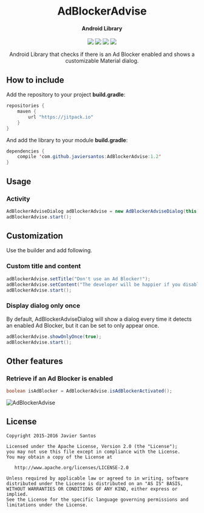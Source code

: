<h1 align="center">AdBlockerAdvise</h1>
<h4 align="center">Android Library</h4>

<p align="center">
  <a target="_blank" href="https://android-arsenal.com/api?level=8"><img src="https://img.shields.io/badge/API-8%2B-orange.svg"></a>
  <a target="_blank" href="https://travis-ci.org/javiersantos/AdBlockerAdvise"><img src="https://travis-ci.org/javiersantos/AdBlockerAdvise.svg?branch=master"></a>
  <a target="_blank" href="http://android-arsenal.com/details/1/2175"><img src="https://img.shields.io/badge/Android%20Arsenal-AdBlockerAdvise-blue.svg"></a>
  <a target="_blank" href="https://www.paypal.me/javiersantos" title="Donate using PayPal"><img src="https://img.shields.io/badge/paypal-donate-yellow.svg" /></a>
</p>

<p align="center">Android Library that checks if there is an Ad Blocker enabled and shows a customizable Material dialog.</p>

## How to include
Add the repository to your project **build.gradle**:
```Java
repositories {
    maven {
        url "https://jitpack.io"
    }
}
```

And add the library to your module **build.gradle**:
```Java
dependencies {
    compile 'com.github.javiersantos:AdBlockerAdvise:1.2'
}
```

## Usage
### Activity
```Java
AdBlockerAdviseDialog adBlockerAdvise = new AdBlockerAdviseDialog(this);
adBlockerAdvise.start();
```

## Customization
Use the builder and add following.

### Custom title and content
```Java
adBlockerAdvise.setTitle("Don't use an Ad Blocker!");
adBlockerAdvise.setContent("The developer will be happier if you disable them.");
adBlockerAdvise.start();
```

### Display dialog only once
By default, AdBlockerAdviseDialog will show a dialog every time it detects an enabled Ad Blocker, but it can be set to only appear once.
```Java
adBlockerAdvise.showOnlyOnce(true);
adBlockerAdvise.start();
```

## Other features
### Retrieve if an Ad Blocker is enabled
```Java
boolean isAdBlocker = AdBlockerAdvise.isAdBlockerActivated();
```

![AdBlockerAdvise](https://raw.githubusercontent.com/javiersantos/AdBlockerAdvise/master/Screenshots/banner.png)

## License
	Copyright 2015-2016 Javier Santos
	
	Licensed under the Apache License, Version 2.0 (the "License");
	you may not use this file except in compliance with the License.
	You may obtain a copy of the License at
	
	   http://www.apache.org/licenses/LICENSE-2.0
	
	Unless required by applicable law or agreed to in writing, software
	distributed under the License is distributed on an "AS IS" BASIS,
	WITHOUT WARRANTIES OR CONDITIONS OF ANY KIND, either express or implied.
	See the License for the specific language governing permissions and
	limitations under the License.
